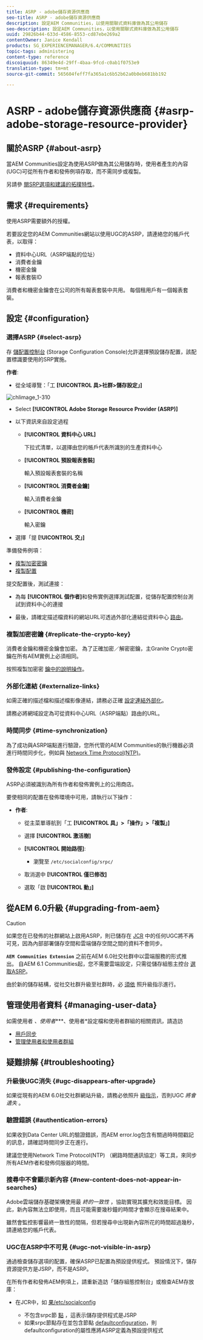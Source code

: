```yaml
---
title: ASRP - adobe儲存資源供應商
seo-title: ASRP - adobe儲存資源供應商
description: 設定AEM Communities，以使用關聯式資料庫做為其公用儲存
seo-description: 設定AEM Communities，以使用關聯式資料庫做為其公用儲存
uuid: 29826b44-633d-4586-8553-cd87ebe269a2
contentOwner: Janice Kendall
products: SG_EXPERIENCEMANAGER/6.4/COMMUNITIES
topic-tags: administering
content-type: reference
discoiquuid: 86349e4d-29ff-4baa-9fcd-c0ab1f0753e9
translation-type: tm+mt
source-git-commit: 565604feff7fa365a1c6b52b62a0b0eb681bb192

---
```



# ASRP - adobe儲存資源供應商 {#asrp-adobe-storage-resource-provider}

## 關於ASRP {#about-asrp}

當AEM Communities設定為使用ASRP做為其公用儲存時，使用者產生的內容(UGC)可從所有作者和發佈例項存取，而不需同步或複製。

另請參 [閱SRP選項和建議的](working-with-srp.md#characteristics-of-srp-options)[拓撲特性](topologies.md)。

## 需求 {#requirements}

使用ASRP需要額外的授權。

若要設定您的AEM Communities網站以使用UGC的ASRP，請連絡您的帳戶代表，以取得：

* 資料中心URL（ASRP端點的位址）
* 消費者金鑰
* 機密金鑰
* 報表套裝ID

消費者和機密金鑰會在公司的所有報表套裝中共用。 每個租用戶有一個報表套裝。

## 設定 {#configuration}

### 選擇ASRP {#select-asrp}

存 [儲配置控制台](srp-config.md) (Storage Configuration Console)允許選擇預設儲存配置，該配置標識要使用的SRP實施。

**作者**:

* 從全域導覽：「工 **[!UICONTROL 具>社群>儲存設定」]**

![chlimage_1-310](assets/chlimage_1-310.png)

* Select **[!UICONTROL Adobe Storage Resource Provider (ASRP)]**
* 以下資訊來自設定過程

   * **[!UICONTROL 資料中心 URL]**

      下拉式清單，以選擇由您的帳戶代表所識別的生產資料中心

   * **[!UICONTROL 預設報表套裝]**

      輸入預設報表套裝的名稱

   * **[!UICONTROL 消費者金鑰]**

      輸入消費者金鑰

   * **[!UICONTROL 機密]**

      輸入密鑰

* 選擇「提 **[!UICONTROL 交」]**

準備發佈例項：

* [複製加密密鑰](#replicate-the-crypto-key)
* [複製配置](#publishing-the-configuration)

提交配置後，測試連接：

* 為每 **[!UICONTROL 個作者]**&#x200B;和發佈實例選擇測試配置，從儲存配置控制台測試到資料中心的連接

* 最後，請確定描述檔資料的網站URL可透過外部化連結從資料中心 [路由](#externalize-links)。

### 複製加密密鑰 {#replicate-the-crypto-key}

消費者金鑰和機密金鑰會加密。 為了正確加密／解密密鑰，主Granite Crypto密鑰在所有AEM實例上必須相同。

按照複製加密密 [鑰中的說明操作](deploy-communities.md#replicate-the-crypto-key)。

### 外部化連結 {#externalize-links}

如需正確的描述檔和描述檔影像連結，請務必正確 [設定連結外部化](../../help/sites-developing/externalizer.md)。

請務必將網域設定為可從資料中心URL（ASRP端點）路由的URL。

### 時間同步 {#time-synchronization}

為了成功與ASRP端點進行驗證，您所代管的AEM Communities的執行機器必須進行時間同步化，例如與 [Network Time Protocol(NTP)](https://www.ntp.org/)。

### 發佈設定 {#publishing-the-configuration}

ASRP必須被識別為所有作者和發佈實例上的公用商店。

要使相同的配置在發佈環境中可用，請執行以下操作：

* **作者**:

   * 從主菜單導航到「工 **[!UICONTROL 具」>「操作」>「複製」]**
   * 選擇 **[!UICONTROL 激活樹]**
   * **[!UICONTROL 開始路徑]**:

      * 瀏覽至 `/etc/socialconfig/srpc/`
   * 取消選中 **[!UICONTROL 僅已修改]**
   * 選取「啟 **[!UICONTROL 動」]**


## 從AEM 6.0升級 {#upgrading-from-aem}

>[!CAUTION]
>
>如果您在已發佈的社群網站上啟用ASRP，則已儲存在 [JCR](jsrp.md) 中的任何UGC將不再可見，因為內部部署儲存空間和雲端儲存空間之間的資料不會同步。

**`AEM Communities Extension`** 之前在AEM 6.0社交社群中以雲端服務的形式推出。 自AEM 6.1 Communities起，您不需要雲端設定，只需從儲存組態主控台 [選取ASRP](srp-config.md)。

由於新的儲存結構，從社交社群升級至社群時，必 [須依](upgrade.md#adobe-cloud-storage) 照升級指示進行。

## 管理使用者資料 {#managing-user-data}

如需使用者 *、使用者****、使用者*&#x200B;設定檔和使用者群組的相關資訊，請造訪

* [用戶同步](sync.md)
* [管理使用者和使用者群組](users.md)

## 疑難排解 {#troubleshooting}

### 升級後UGC消失 {#ugc-disappears-after-upgrade}

如果從現有的AEM 6.0社交社群網站升級，請務必依照升 [級指示](upgrade.md#adobe-cloud-storage)，否則UGC *將會遺失* 。

### 驗證錯誤 {#authentication-errors}

如果收到Data Center URL的驗證錯誤，而AEM error.log包含有關過時時間戳記的訊息，請確認時間同步正在進行。

建議您使用Network Time Protocol(NTP) [](https://www.ntp.org/) （網路時間通訊協定）等工具，來同步所有AEM作者和發佈伺服器的時間。

### 搜尋中不會顯示新內容 {#new-content-does-not-appear-in-searches}

Adobe雲端儲存基礎架構使用最 *終的一致性* ，協助實現其擴充和效能目標。 因此，新內容無法立即使用，而且可能需要幾秒鐘的時間才會顯示在搜尋結果中。

雖然會監控影響最終一致性的間隔，但若搜尋中出現新內容所花的時間超過幾秒，請連絡您的帳戶代表。

### UGC在ASRP中不可見 {#ugc-not-visible-in-asrp}

通過檢查儲存選項的配置，確保ASRP已配置為預設提供程式。 預設情況下，儲存資源提供方是JSRP，而不是ASRP。

在所有作者和發佈AEM例項上，請重新造訪「儲存組態控制台」或檢查AEM存放庫：

* 在JCR中，如 [果/etc/socialconfig](http://localhost:4502/crx/de/index.jsp#/etc/socialconfig/)

   * 不包含srpc節 [點](http://localhost:4502/crx/de/index.jsp#/etc/socialconfig/srpc) ，這表示儲存提供程式是JSRP
   * 如果srpc節點存在並包含節點 [defaultconfiguration](http://localhost:4502/crx/de/index.jsp#/etc/socialconfig/srpc/defaultconfiguration)，則defaultconfiguration的屬性應將ASRP定義為預設提供程式

